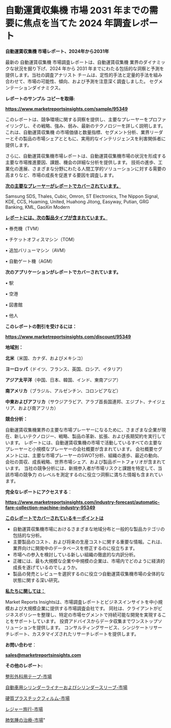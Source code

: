 # 自動運賃収集機 市場 2031 年までの需要に焦点を当てた 2024 年調査レポート

<strong>自動運賃収集機 市場レポート、2024年から2031年</strong>

最新の 自動運賃収集機 市場調査レポートは、自動運賃収集機 業界のダイナミックな状況を掘り下げ、2024 年から 2031 年までにわたる包括的な洞察と予測を提供します。当社の調査アナリスト チームは、定性的手法と定量的手法を組み合わせて、市場の可能性、傾向、および予測を注意深く調査しました。 セグメンテーションダイナミクス。



<strong>レポートのサンプル コピーを取得:</strong> <a href=https://www.marketreportsinsights.com/sample/95349>

<strong><u>https://www.marketreportsinsights.com/sample/95349</u></strong></a>

このレポートは、競争環境に関する洞察を提供し、主要なプレーヤーをプロファイリングし、その戦略、強み、弱み、最新のテクノロジーを詳しく説明します。 これは、自動運賃収集機 の市場価値と数量指標、セグメント分析、業界リーダーとその製品の市場シェアとともに、実用的なインテリジェンスを利害関係者に提供します。

さらに、自動運賃収集機市場レポートは、自動運賃収集機市場の状況を形成する主要な市場推進要因、課題、機会の詳細な分析を提供します。 技術の進歩、工業化の進展、さまざまな分野にわたる人間工学的ソリューションに対する需要の高まりなど、市場の成長を促進する要因を調査します。



<strong><u>次の主要なプレーヤーがレポートでカバーされています。</u></strong>

Samsung SDS, Thales, Cubic, Omron, ST Electronics, The Nippon Signal, KDE, CCS, Huaming, United, Huahong Jitong, Easyway, Putian, GRG Banking, KML, GaoXin Modern



<strong><u><b>レポートには、次の製品タイプが含まれています。</b></u></strong>

• 券売機（TVM）

• チケットオフィスマシン（TOM）

• 追加バリューマシン（AVM）

• 自動ゲート機（AGM）



<strong><b>次のアプリケーションがレポートでカバーされています。</b></strong>

• 駅

• 空港

• 図書館

• 他人



<strong><b>このレポートの割引を受けるには：</b></strong><a href=https://www.marketreportsinsights.com/discount/95349>

<strong><u>https://www.marketreportsinsights.com/discount/95349</u></strong></a>



<strong>地域別：</strong>



<strong>北米</strong>（米国、カナダ、およびメキシコ）



<strong>ヨーロッパ</strong>（ドイツ、フランス、英国、ロシア、イタリア）



<strong>アジア太平洋</strong>（中国、日本、韓国、インド、東南アジア）



<strong>南アメリカ</strong>（ブラジル、アルゼンチン、コロンビアなど）



<strong>中東およびアフリカ</strong>（サウジアラビア、アラブ首長国連邦、エジプト、ナイジェリア、および南アフリカ）



<strong>競合分析：</strong>

自動運賃収集機業界の主要な市場プレーヤーになるために、さまざまな企業が現在、新しいテクノロジー、戦略、製品の革新、拡張、および長期契約を実行しています。 レポートには、自動運賃収集機の市場で活動しているすべての主要なプレーヤーと小規模なプレーヤーの会社概要が含まれています。 会社概要セグメントには、主要な市場プレーヤーのSWOT分析、組織の進歩、最近の動向、会社の買収、成長戦略、世界市場シェア、および製品ポートフォリオが含まれています。 当社の競争分析には、新規参入者が市場リスクと課題を特定して、当該市場の競争力 のレベルを測定するのに役立つ洞察に満ちた情報も含まれています。



<strong>完全なレポートにアクセスする</strong>：

<a href=https://www.marketreportsinsights.com/industry-forecast/automatic-fare-collection-machine-industry-95349>

<strong><u>https://www.marketreportsinsights.com/industry-forecast/automatic-fare-collection-machine-industry-95349</u></strong></a>



<strong><u><b>このレポートでカバーされているキーポイントは</b></u></strong>
<ul>
  <li>自動運賃収集機市場におけるさまざまな地域分布と一般的な製品カテゴリの包括的な分析。</li>
  <li>主要製品のコスト、および将来の生産コストに関する重要な情報。これは、業界向けに開発中のデータベースを修正するのに役立ちます。</li>
  <li>市場への参入を検討している新しい組織の徹底的な内訳分析。</li>
  <li>正確には、最も大規模な企業や中規模の企業は、市場内でどのように経済的成長を遂げているのでしょうか。</li>
  <li>製品の発売とレビューを選択するのに役立つ自動運賃収集機市場の全体的な状態に関する深い研究。</li>
</ul>


<strong><u><b>私たちに関しては：</b></u></strong>

Market Reports Insightsは、市場調査レポートとビジネスインサイトを中小規模および大規模企業に提供する市場調査会社です。 同社は、クライアントがビジネスポリシーを整理し、特定の市場セグメントで持続可能な開発を実現することをサポートしています。 投資アドバイスからデータ収集までワンストップソリューションを提供します。 コンサルティングサービス、シンジケートリサーチレポート、カスタマイズされたリサーチレポートを提供します。



<strong><b>お問い合わせ</b></strong>：

<a href=mailto:sales@marketreportsinsights.com>

<strong><u>sales@marketreportsinsights.com</u></strong></a>



<strong>その他のレポート:</strong>

<a href=https://www.linkedin.com/pulse/整形外科用テープ-市場-2023-swot-分析と成長率-2030-pr-news-hub-ngxkf/>整形外科用テープ-市場</a>

<a href=https://www.linkedin.com/pulse/自動車用シリンダーライナーおよびシリンダースリーブ-市場-2023-swot-hwxdf/>自動車用シリンダーライナーおよびシリンダースリーブ-市場</a>

<a href=https://www.linkedin.com/pulse/硬質プラスチックフィルム-市場-2023-収益と成長ドライバー-2030-xd8qf/>硬質プラスチックフィルム-市場</a>

<a href=https://www.linkedin.com/pulse/レジャー旅行-市場-2023-総合分析と事業成長戦略-2030-pr-news-hub-ipwbf/>レジャー旅行-市場</a>

<a href=https://www.linkedin.com/pulse/肺気腫の治療-市場-2023-総利益と主要ベンダー-2030-data-dive-discoveries-24-analysis-ps9uf/>肺気腫の治療-市場</a>"
